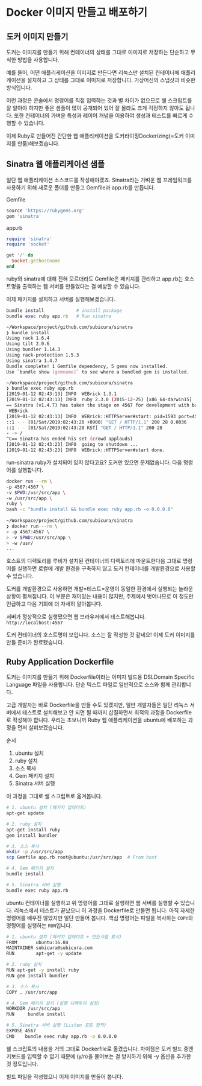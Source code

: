 # Docker 이미지 만들고 배포하기

## 도커 이미지 만들기
도커는 이미지를 만들기 위해 컨테이너의 상태를 그대로 이미지로 저장하는 단순하고 무식한 방법을 사용합니다.  

예를 들어, 어떤 애플리케이션을 이미지로 만든다면 리눅스만 설치된 컨테이너에 애플리케이션을 설치하고 그 상태를 그대로 이미지로 저장합니다. 가상머신의 스냅샷과 비슷한 방식입니다.  

이런 과정은 콘솔에서 명령어를 직접 입력하는 것과 별 차이가 없으므로 쉘 스크립트를 잘 알아야 하지만 좋은 샘플이 많이 공개되어 있어 잘 몰라도 크게 걱정하지 않아도 됩니다. 또한 컨테이너의 가벼운 특성과 레이어 개념을 이용하여 생성과 테스트를 빠르게 수행할 수 있습니다.  

이제 Ruby로 만들어진 간단한 웹 애플리케이션을 도커라이징Dockerizing(=도커 이미지를 만듦)해보겠습니다.  

## Sinatra 웹 애플리케이션 샘플

일단 웹 애플리케이션 소스코드를 작성해야겠죠. Sinatra라는 가벼운 웹 프레임워크를 사용하기 위해 새로운 폴더를 만들고 Gemfile과 app.rb를 만듭니다.

Gemfile  
```ruby
source 'https://rubygems.org'
gem 'sinatra'
```

app.rb
```ruby
require 'sinatra'
require 'socket'

get '/' do
  Socket.gethostname
end
```
ruby와 sinatra에 대해 전혀 모르더라도 Gemfile은 패키지를 관리하고 app.rb는 호스트명을 출력하는 웹 서버를 만들었다는 걸 예상할 수 있습니다.

이제 패키지를 설치하고 서버를 실행해보겠습니다.

```ruby
bundle install            # install package
bundle exec ruby app.rb   # Run sinatra
```

```bash
~/Workspace/project/github.com/subicura/sinatra                                 
❯ bundle install                                                                
Using rack 1.6.4                                                                
Using tilt 2.0.6                                                                
Using bundler 1.14.3                                                            
Using rack-protection 1.5.3                                                     
Using sinatra 1.4.7                                                             
Bundle complete! 1 Gemfile dependency, 5 gems now installed.                    
Use `bundle show [gemname]` to see where a bundled gem is installed.            
```

```bash
~/Workspace/project/github.com/subicura/sinatra                                 
❯ bundle exec ruby app.rb                                                       
[2019-01-12 02:43:13] INFO  WEBrick 1.3.1                                       
[2019-01-12 02:43:13] INFO  ruby 2.3.0 (2015-12-25) [x86_64-darwin15]           
== Sinatra (v1.4.7) has taken the stage on 4567 for development with backup from
 WEBrick                                                                        
[2019-01-12 02:43:13] INFO  WEBrick::HTTPServer#start: pid=1593 port=4567  
::1 - - [01/Sat/2019:02:43:20 +0900] "GET / HTTP/1.1" 200 28 0.0036             
::1 - - [01/Sat/2019:02:43:20 KST] "GET / HTTP/1.1" 200 28                      
- -> /                                                                          
^C== Sinatra has ended his set (crowd applauds)                                 
[2019-01-12 02:43:23] INFO  going to shutdown ...                               
[2019-01-12 02:43:23] INFO  WEBrick::HTTPServer#start done. 
```

run-sinatra
ruby가 설치되어 있지 않다고요? 도커만 있으면 문제없습니다. 다음 명령어를 실행합니다.

```bash
docker run --rm \
-p 4567:4567 \
-v $PWD:/usr/src/app \
-w /usr/src/app \
ruby \
bash -c "bundle install && bundle exec ruby app.rb -o 0.0.0.0"
                                                                                
~/Workspace/project/github.com/subicura/sinatra                                 
❯ docker run --rm \                                                             
> -p 4567:4567 \                                                                
> -v $PWD:/usr/src/app \                                                        
> -w /usr/                                 
...
```

호스트의 디렉토리를 루비가 설치된 컨테이너의 디렉토리에 마운트한다음 그대로 명령어를 실행하면 로컬에 개발 환경을 구축하지 않고 도커 컨테이너를 개발환경으로 사용할 수 있습니다.  

도커를 개발환경으로 사용하면 개발=테스트=운영이 동일한 환경에서 실행되는 놀라운 상황이 펼쳐집니다. 이 부분은 재미있는 내용이 많지만, 주제에서 벗어나므로 이 정도만 언급하고 다음 기회에 더 자세히 알아봅니다.

서버가 정상적으로 실행됐으면 웹 브라우저에서 테스트해봅니다. `http://localhost:4567`  

도커 컨테이너의 호스트명이 보입니다. 소스는 잘 작성한 것 같네요! 이제 도커 이미지를 만들 준비가 완료됐습니다.

## Ruby Application Dockerfile

도커는 이미지를 만들기 위해 Dockerfile이라는 이미지 빌드용 DSLDomain Specific Language 파일을 사용합니다. 단순 텍스트 파일로 일반적으로 소스와 함께 관리합니다.

고급 개발자는 바로 Dockerfile을 만들 수도 있겠지만, 일반 개발자들은 일단 리눅스 서버에서 테스트로 설치해보고 안 되면 될 때까지 삽질하면서 최적의 과정을 Dockerfile로 작성해야 합니다. 우리는 초보니까 Ruby 웹 애플리케이션을 ubuntu에 배포하는 과정을 먼저 살펴보겠습니다.  

순서
1.	ubuntu 설치
2.	ruby 설치
3.	소스 복사
4.	Gem 패키지 설치
5.	Sinatra 서버 실행  

이 과정을 그대로 쉘 스크립트로 옮겨봅니다.

```bash
# 1. ubuntu 설치 (패키지 업데이트)
apt-get update

# 2. ruby 설치
apt-get install ruby
gem install bundler

# 3. 소스 복사
mkdir -p /usr/src/app
scp Gemfile app.rb root@ubuntu:/usr/src/app  # From host

# 4. Gem 패키지 설치
bundle install

# 5. Sinatra 서버 실행
bundle exec ruby app.rb
```

ubuntu 컨테이너를 실행하고 위 명령어를 그대로 실행하면 웹 서버를 실행할 수 있습니다. 리눅스에서 테스트가 끝났으니 이 과정을 Dockerfile로 만들면 됩니다. 아직 자세한 명령어를 배우진 않았지만 일단 만들어 봅니다. 핵심 명령어는 파일을 복사하는 `COPY`와 명령어를 실행하는 `RUN`입니다.

```bash
# 1. ubuntu 설치 (패키지 업데이트 + 만든사람 표시)
FROM       ubuntu:16.04
MAINTAINER subicura@subicura.com
RUN        apt-get -y update

# 2. ruby 설치
RUN apt-get -y install ruby
RUN gem install bundler

# 3. 소스 복사
COPY . /usr/src/app

# 4. Gem 패키지 설치 (실행 디렉토리 설정)
WORKDIR /usr/src/app
RUN     bundle install

# 5. Sinatra 서버 실행 (Listen 포트 정의)
EXPOSE 4567
CMD    bundle exec ruby app.rb -o 0.0.0.0
```
쉘 스크립트의 내용을 거의 그대로 Dockerfile로 옮겼습니다. 차이점은 도커 빌드 중엔 키보드를 입력할 수 없기 때문에 (y/n)을 물어보는 걸 방지하기 위해 -y 옵션을 추가한 것 정도입니다.  

빌드 파일을 작성했으니 이제 이미지를 만들어 봅니다.  


